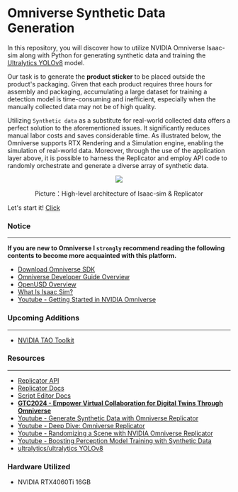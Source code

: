 ﻿# Omniverse Synthetic Data Generation
In this repository, you will discover how to utilize NVIDIA Omniverse Isaac-sim along with Python for generating synthetic data and training the [Ultralytics YOLOv8](https://docs.ultralytics.com/) model.

Our task is to generate the **product sticker** to be placed outside the product's packaging. Given that each product requires three hours for assembly and packaging, accumulating a large dataset for training a detection model is time-consuming and inefficient, especially when the manually collected data may not be of high quality.

Utilizing `Synthetic data` as a substitute for real-world collected data offers a perfect solution to the aforementioned issues. It significantly reduces manual labor costs and saves considerable time. As illustrated below, the Omniverse supports RTX Rendering and a Simulation engine, enabling the simulation of real-world data. Moreover, through the use of the application layer above, it is possible to harness the Replicator and employ API code to randomly orchestrate and generate a diverse array of synthetic data.
<p align="center">
<img src="https://github.com/leekunhan/transfer_learning_omniverse/assets/85284680/0044b35b-09c9-4a5b-b7ce-6cb70af2f637" style="max-width:80%;height:auto;">  
</p>
<p align="center">
Picture：High-level architecture of Isaac-sim & Replicator
</p>

Let's start it! [Click](./turtorial)

### Notice 
--- 
**If you are new to Omniverse I `strongly` recommend reading the following contents to become more acquainted with this platform.**
* [Download Omniverse SDK](https://www.nvidia.com/zh-tw/omniverse/download/)
* [Omniverse Developer Guide Overview](https://docs.omniverse.nvidia.com/dev-guide/latest/index.html)
* [OpenUSD Overview](https://docs.omniverse.nvidia.com/usd/latest/index.html)
* [What Is Isaac Sim?](https://docs.omniverse.nvidia.com/isaacsim/latest/overview.html)
* [Youtube - Getting Started in NVIDIA Omniverse](https://youtube.com/playlist?list=PL4w6jm6S2lztLazLC7P0I4SnX3gxdL1Ad&si=53X1ctpgo9Yc0pEn)

### Upcoming Additions
---
* [NVIDIA TAO Toolkit](https://developer.nvidia.com/tao-toolkit)
### Resources
---
* [Replicator API](https://docs.omniverse.nvidia.com/py/replicator/1.5.1/source/extensions/omni.replicator.core/docs/API.html)
* [Replicator Docs](https://docs.omniverse.nvidia.com/extensions/latest/ext_replicator.html#theory-behind-training-with-synthetic-data)
* [Script Editor Docs](https://docs.omniverse.nvidia.com/extensions/latest/ext_script-editor.html)
* [**GTC2024 - Empower Virtual Collaboration for Digital Twins Through Omniverse**](https://www.nvidia.com/en-us/on-demand/session/gtc24-s63282/)
* [Youtube - Generate Synthetic Data with Omniverse Replicator](https://www.youtube.com/watch?v=amVjqaABfU8&ab_channel=NVIDIAOmniverse)
* [Youtube - Deep Dive: Omniverse Replicator](https://www.youtube.com/watch?v=AGtIV5xgpYc&ab_channel=NVIDIAOmniverse)
* [Youtube - Randomizing a Scene with NVIDIA Omniverse Replicator](https://www.youtube.com/watch?v=5gBRbFqmZSE&ab_channel=NVIDIAOmniverse)
* [Youtube - Boosting Perception Model Training with Synthetic Data](https://www.youtube.com/watch?v=pR-vuZr7SiY&t=202s&ab_channel=SnorkelAI)
* [ultralytics/ultralytics YOLOv8](https://github.com/ultralytics/ultralytics)

### Hardware Utilized
* NVIDIA RTX4060Ti 16GB